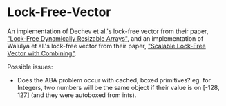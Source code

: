 # Lock-Free-Vector

An implementation of Dechev et al.'s lock-free vector from their paper, ["Lock-Free Dynamically Resizable Arrays"](https://www.researchgate.net/publication/225249181_Lock-Free_Dynamically_Resizable_Arrays), and an implementation of Walulya et al.'s lock-free vector from their paper, ["Scalable Lock-Free Vector with Combining"](https://www.researchgate.net/publication/318125515_Scalable_Lock-Free_Vector_with_Combining).

Possible issues:
* Does the ABA problem occur with cached, boxed primitives? eg. for Integers, two numbers will be the same object if their value is on [-128, 127] (and they were autoboxed from ints).
